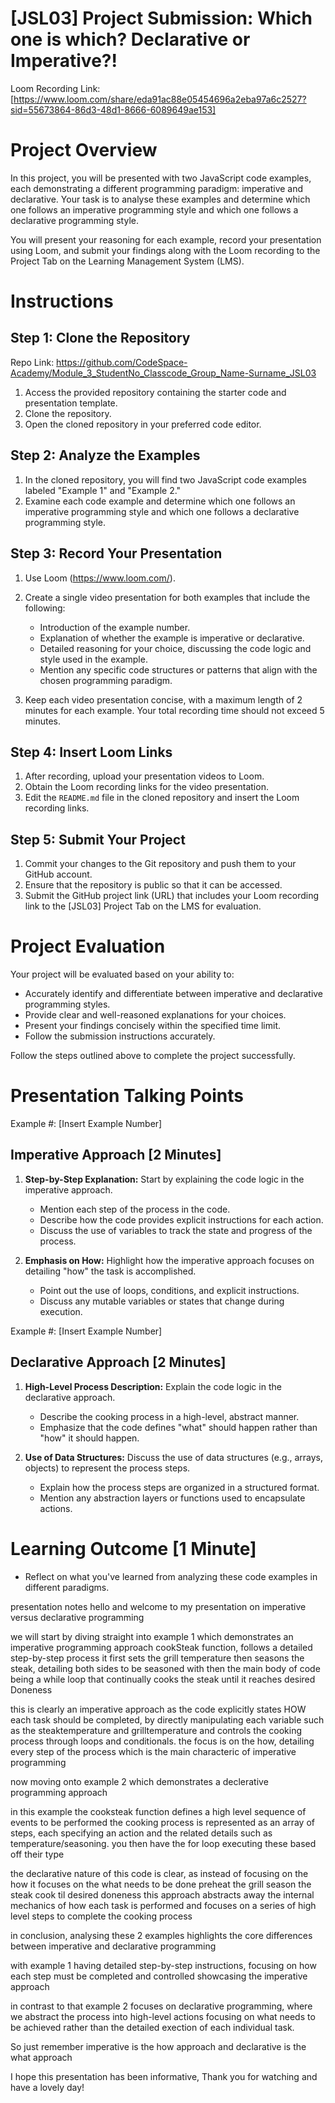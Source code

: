 # [JSL03] Project Submission: Which one is which? Declarative or Imperative?!

Loom Recording Link: [https://www.loom.com/share/eda91ac88e05454696a2eba97a6c2527?sid=55673864-86d3-48d1-8666-6089649ae153]

# Project Overview

In this project, you will be presented with two JavaScript code examples, each demonstrating a different programming paradigm: imperative and declarative. Your task is to analyse these examples and determine which one follows an imperative programming style and which one follows a declarative programming style. 

You will present your reasoning for each example, record your presentation using Loom, and submit your findings along with the Loom recording to the Project Tab on the Learning Management System (LMS).

# Instructions

## Step 1: Clone the Repository

Repo Link: https://github.com/CodeSpace-Academy/Module_3_StudentNo_Classcode_Group_Name-Surname_JSL03

1. Access the provided repository containing the starter code and presentation template.
2. Clone the repository.
3. Open the cloned repository in your preferred code editor.

## Step 2: Analyze the Examples

1. In the cloned repository, you will find two JavaScript code examples labeled "Example 1" and "Example 2."
2. Examine each code example and determine which one follows an imperative programming style and which one follows a declarative programming style.

## Step 3: Record Your Presentation

1. Use Loom (https://www.loom.com/).
2. Create a single video presentation for both examples that include the following:

   - Introduction of the example number.
   - Explanation of whether the example is imperative or declarative.
   - Detailed reasoning for your choice, discussing the code logic and style used in the example.
   - Mention any specific code structures or patterns that align with the chosen programming paradigm.
   
3. Keep each video presentation concise, with a maximum length of 2 minutes for each example. Your total recording time should not exceed 5 minutes.

## Step 4: Insert Loom Links

1. After recording, upload your presentation videos to Loom.
2. Obtain the Loom recording links for the video presentation.
3. Edit the `README.md` file in the cloned repository and insert the Loom recording links.
   
## Step 5: Submit Your Project
1. Commit your changes to the Git repository and push them to your GitHub account.
2. Ensure that the repository is public so that it can be accessed.
3. Submit the GitHub project link (URL) that includes your Loom recording link to the [JSL03] Project Tab on the LMS for evaluation.

# Project Evaluation

Your project will be evaluated based on your ability to:

- Accurately identify and differentiate between imperative and declarative programming styles.
- Provide clear and well-reasoned explanations for your choices.
- Present your findings concisely within the specified time limit.
- Follow the submission instructions accurately.

Follow the steps outlined above to complete the project successfully.

# Presentation Talking Points

Example #: [Insert Example Number]

## Imperative Approach [2 Minutes]
1. **Step-by-Step Explanation:** Start by explaining the code logic in the imperative approach.
   - Mention each step of the process in the code.
   - Describe how the code provides explicit instructions for each action.
   - Discuss the use of variables to track the state and progress of the process.

2. **Emphasis on How:** Highlight how the imperative approach focuses on detailing "how" the task is accomplished.
   - Point out the use of loops, conditions, and explicit instructions.
   - Discuss any mutable variables or states that change during execution.


Example #: [Insert Example Number]

## Declarative Approach [2 Minutes]
1. **High-Level Process Description:** Explain the code logic in the declarative approach.
   - Describe the cooking process in a high-level, abstract manner.
   - Emphasize that the code defines "what" should happen rather than "how" it should happen.

2. **Use of Data Structures:** Discuss the use of data structures (e.g., arrays, objects) to represent the process steps.
   - Explain how the process steps are organized in a structured format.
   - Mention any abstraction layers or functions used to encapsulate actions.

# Learning Outcome [1 Minute]
- Reflect on what you've learned from analyzing these code examples in different paradigms.

presentation notes
hello and welcome to my presentation on imperative versus
 declarative programming

we will start by diving straight into example 1 which
demonstrates an imperative programming approach
cookSteak function, follows a detailed step-by-step process
	it first sets the grill temperature
	then seasons the steak, detailing both sides to be 
	seasoned
with then the main body of code being a while loop 
that continually cooks the steak until it reaches desired
	Doneness

this is clearly an imperative approach as the code explicitly
states HOW each task should be completed, by directly
manipulating each variable such as the steaktemperature 
and grilltemperature and controls the cooking process through
loops and conditionals.
the focus is on the how, detailing every step of the process
 which is the main characteric of imperative programming

now moving onto example 2 which demonstrates a declerative
programming approach

in this example the cooksteak function defines a high level
sequence of events to be performed
the cooking process is represented as an array of steps, 
each specifying an action and the related details such as
temperature/seasoning.
you then have the for loop executing these based off their
type

the declarative nature of this code is clear, as instead of 
focusing on the how it focuses on the what needs to be done
	preheat the grill
	season the steak
	cook til desired doneness
this approach abstracts away the internal mechanics of how
 each task is performed and focuses on a series
of high level steps to complete the cooking process


in conclusion, analysing these 2 examples highlights the
core differences between imperative and declarative 
programming

with example 1 having detailed step-by-step instructions, 
focusing on how each step must be completed and controlled
showcasing the imperative approach

in contrast to that example 2 focuses on declarative
 programming, where we abstract the process into high-level
actions focusing on what needs to be achieved rather than the
detailed exection of each individual task.

So just remember imperative is the how approach and declarative
is the what approach

I hope this presentation has been informative, Thank you for watching and have a lovely day!